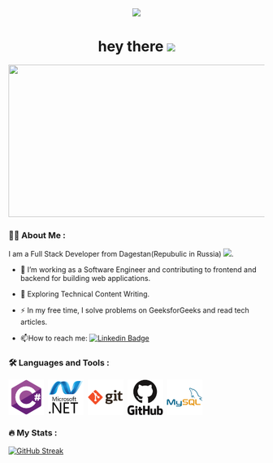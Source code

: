 <div id="header" align="center">
  <img src="https://i.giphy.com/media/v1.Y2lkPTc5MGI3NjExYjhjeTVqZzV3dHJrb3p0cXYxbHkwbGU1ZW95MGR3eW5reW5iNnA4YSZlcD12MV9pbnRlcm5hbF9naWZfYnlfaWQmY3Q9cw/0lfqHNZwWM1hOvJ9CX/giphy.gif" width="100"/>
  <h1>
    hey there
    <img src="https://media.giphy.com/media/hvRJCLFzcasrR4ia7z/giphy.gif" width="30px"/>
  </h1>
</div>

<div align="center">
  <img src="https://media.giphy.com/media/dWesBcTLavkZuG35MI/giphy.gif" width="600" height="300"/>
</div>

### :man_technologist: About Me :

I am a Full Stack Developer from Dagestan(Repubulic in Russia) <img src="https://giphy.com/clips/storyful-americas-northern-america-national-weather-service-FW9shAZ6lgOrMGVIv8" width="30">.
- :telescope: I’m working as a Software Engineer and contributing to frontend and backend for building web applications.

- :seedling: Exploring Technical Content Writing.

- :zap: In my free time, I solve problems on GeeksforGeeks and read tech articles.

- :mailbox:How to reach me: [![Linkedin Badge](https://img.shields.io/badge/-kakbar-blue?style=flat&logo=Linkedin&logoColor=white)](your-linkedin-url)


### :hammer_and_wrench: Languages and Tools :
<div>
  <img src="https://github.com/devicons/devicon/blob/master/icons/csharp/csharp-original.svg"  title="C#" alt="C#" width="70" height="70"/>&nbsp;
  <img src="https://github.com/devicons/devicon/blob/master/icons/dot-net/dot-net-original-wordmark.svg"  title=".NET" alt=".NET" width="70" height="70"/>&nbsp;
  <img src="https://github.com/devicons/devicon/blob/master/icons/git/git-original-wordmark.svg"  title="Git" alt="Git" width="70" height="70"/>&nbsp;
  <img src="https://github.com/devicons/devicon/blob/master/icons/github/github-original-wordmark.svg"  title="GitHub" alt="GitHub" width="70" height="70"/>&nbsp;
  <img src="https://github.com/devicons/devicon/blob/master/icons/mysql/mysql-original-wordmark.svg"  title="MySQL" **alt="MySQL" width="70" height="70"/>&nbsp;
</div>

### :fire: My Stats :

[![GitHub Streak](http://github-readme-streak-stats.herokuapp.com?user=Zakarayaev&theme=dark&background=000000)](https://git.io/streak-stats)

